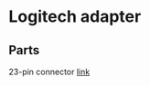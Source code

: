 # Logitech adapter

## Parts

23-pin connector [link][1]




[1]:https://www.devicemart.co.kr/goods/view?no=20898
